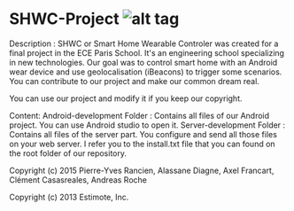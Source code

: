 # SHWC-Project ![alt tag](https://raw.githubusercontent.com/shwc-team/SHWC-Project/master/Android-development/mobile/src/main/res/drawable-hdpi/logo2.png)

Description : 
SHWC or Smart Home Wearable Controler was created for a final project in the ECE Paris School. 
It's an engineering school specializing in new technologies.
Our goal was to control smart home with an Android wear device and use geolocalisation (iBeacons) to trigger some scenarios.
You can contribute to our project and make our common dream real.

You can use our project and modify it if you keep our copyright.

Content:
Android-development Folder : Contains all files of our Android project. You can use Android studio to open it.
Server-development Folder : Contains all files of the server part. You configure and send all those files on your
web server. I refer you to the install.txt file that you can found on the root folder of our repository.


Copyright (c) 2015 Pierre-Yves Rancien, Alassane Diagne, Axel Francart, Clément Casasreales, Andreas Roche

Copyright (c) 2013 Estimote, Inc.
